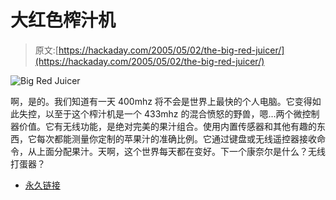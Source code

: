 # 大红色榨汁机

> 原文:[https://hackaday.com/2005/05/02/the-big-red-juicer/](https://hackaday.com/2005/05/02/the-big-red-juicer/)

![Big Red Juicer](../Images/35af07431cd56d7d468ab8fcc3e05ee2.png)

啊，是的。我们知道有一天 400mhz 将不会是世界上最快的个人电脑。它变得如此失控，以至于这个榨汁机是一个 433mhz 的混合愤怒的野兽，嗯…两个微控制器价值。它有无线功能，是绝对完美的果汁组合。使用内置传感器和其他有趣的东西，它每次都能测量你定制的苹果汁的准确比例。它通过键盘或无线遥控器接收命令，从上面分配果汁。天啊，这个世界每天都在变好。下一个康奈尔是什么？无线打蛋器？

*   [永久链接](http://www.people.cornell.edu/pages/vhl4/)